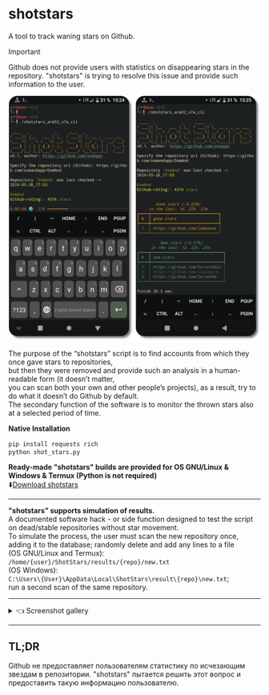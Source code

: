 # shotstars
A tool to track waning stars on Github.  

> [!IMPORTANT]  
>Github does not provide users with statistics on disappearing stars in the repository. "shotstars" is trying to resolve this issue and provide such information to the user.  

<img src="https://raw.githubusercontent.com/snooppr/shotstars/main/images/Termux%20logo.png" />

The purpose of the “shotstars” script is to find accounts from which they once gave stars to repositories,  
but then they were removed and provide such an analysis in a human-readable form (it doesn’t matter,  
you can scan both your own and other people’s projects), as a result, try to do what it doesn’t do Github by default.  
The secondary function of the software is to monitor the thrown stars also at a selected period of time.  

**Native Installation**  
```
pip install requests rich
python shot_stars.py
```

**Ready-made "shotstars" builds are provided for OS GNU/Linux & Windows & Termux (Python is not required)**  
⬇️[Download shotstars](https://github.com/snooppr/shotstars/releases "download a ready-made assembly for Windows; GNU/Linux or Termux")  

 ---

**"shotstars" supports simulation of results.**  
A documented software hack - or side function designed to test the script on dead/stable repositories without star movement.  
To simulate the process, the user must scan the new repository once,   
adding it to the database; randomly delete and add any lines to a file  
(OS GNU/Linux and Termux):    
`/home/{user}/ShotStars/results/{repo}/new.txt`  
(OS Windows):  
`C:\Users\{User}\AppData\Local\ShotStars\result\{repo}\new.txt`;  
run a second scan of the same repository.  

 ---

<details>
<summary> 👈 Screenshot gallery </summary>  

### 1. shotstars for windows 7  
<img src="https://raw.githubusercontent.com/snooppr/shotstars/main/images/shotstars%20Win.png" />  

 ---

### 2. shotstars for GNU/Linux  
<img src="https://raw.githubusercontent.com/snooppr/shotstars/main/images/shotstars%20Linux.gif" />  

 ---

### 3. shotstars for Termux html report  
<img src="https://raw.githubusercontent.com/snooppr/shotstars/main/images/html%20report.png" />  

</details>

 ---

## TL;DR  
Github не предоставляет пользователям статистику по исчезающим звездам в репозитории. "shotstars" пытается решить этот вопрос и предоставить такую информацию пользователю.
